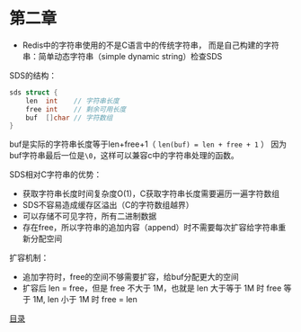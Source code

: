 # 第二章

* Redis中的字符串使用的不是C语言中的传统字符串，
而是自己构建的字符串：简单动态字符串（simple dynamic string）检查SDS   

SDS的结构：   
```c
sds struct {
    len  int    // 字符串长度
    free int    // 剩余可用长度
    buf  []char // 字符数组
}
```  
buf是实际的字符串长度等于len+free+1（ `len(buf) = len + free + 1` ）
因为buf字符串最后一位是`\0`，这样可以兼容c中的字符串处理的函数。  

SDS相对C字符串的优势：  
* 获取字符串长度时间复杂度O(1)，C获取字符串长度需要遍历一遍字符数组
* SDS不容易造成缓存区溢出（C的字符数组越界）
* 可以存储不可见字符，所有二进制数据
* 存在free，所以字符串的追加内容（append）时不需要每次扩容给字符串重新分配空间


扩容机制：  
* 追加字符时，free的空间不够需要扩容，给buf分配更大的空间  
* 扩容后 len = free，但是 free 不大于 1M，也就是 len 大于等于 1M 时 free 等于 1M, len 小于 1M 时 free = len

[目录](./0.md)
